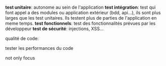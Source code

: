**test unitaire**: autonome au sein de l'application
**test intégration**: test qui font appel a des modules ou application extérieur (bdd, api...), ils sont plus larges que les test unitaires. Ils testent plus de parties de l'application en meme temps.
**test fonctionnels**: test des fonctionnalités prévues par les développeur
**test de sécurité**: injections, XSS...

qualité de code: 

tester les performances du code

not only focus


